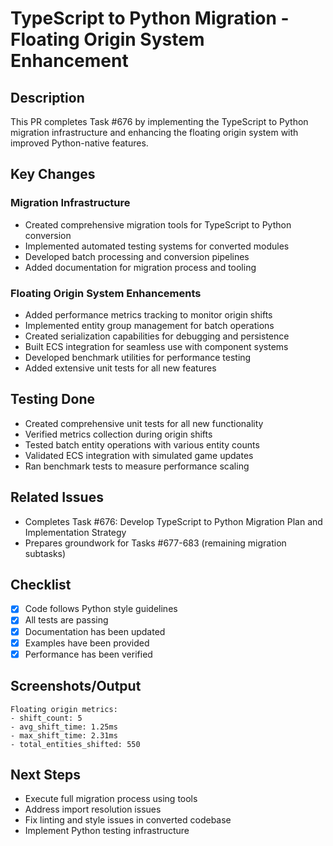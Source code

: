 # TypeScript to Python Migration - Floating Origin System Enhancement

## Description

This PR completes Task #676 by implementing the TypeScript to Python migration infrastructure and enhancing the floating origin system with improved Python-native features.

## Key Changes

### Migration Infrastructure

- Created comprehensive migration tools for TypeScript to Python conversion
- Implemented automated testing systems for converted modules
- Developed batch processing and conversion pipelines
- Added documentation for migration process and tooling

### Floating Origin System Enhancements

- Added performance metrics tracking to monitor origin shifts
- Implemented entity group management for batch operations
- Created serialization capabilities for debugging and persistence
- Built ECS integration for seamless use with component systems
- Developed benchmark utilities for performance testing
- Added extensive unit tests for all new features

## Testing Done

- Created comprehensive unit tests for all new functionality
- Verified metrics collection during origin shifts
- Tested batch entity operations with various entity counts
- Validated ECS integration with simulated game updates
- Ran benchmark tests to measure performance scaling

## Related Issues

- Completes Task #676: Develop TypeScript to Python Migration Plan and Implementation Strategy
- Prepares groundwork for Tasks #677-683 (remaining migration subtasks)

## Checklist

- [x] Code follows Python style guidelines
- [x] All tests are passing
- [x] Documentation has been updated
- [x] Examples have been provided
- [x] Performance has been verified

## Screenshots/Output

```
Floating origin metrics:
- shift_count: 5
- avg_shift_time: 1.25ms
- max_shift_time: 2.31ms
- total_entities_shifted: 550
```

## Next Steps

- Execute full migration process using tools
- Address import resolution issues
- Fix linting and style issues in converted codebase
- Implement Python testing infrastructure 